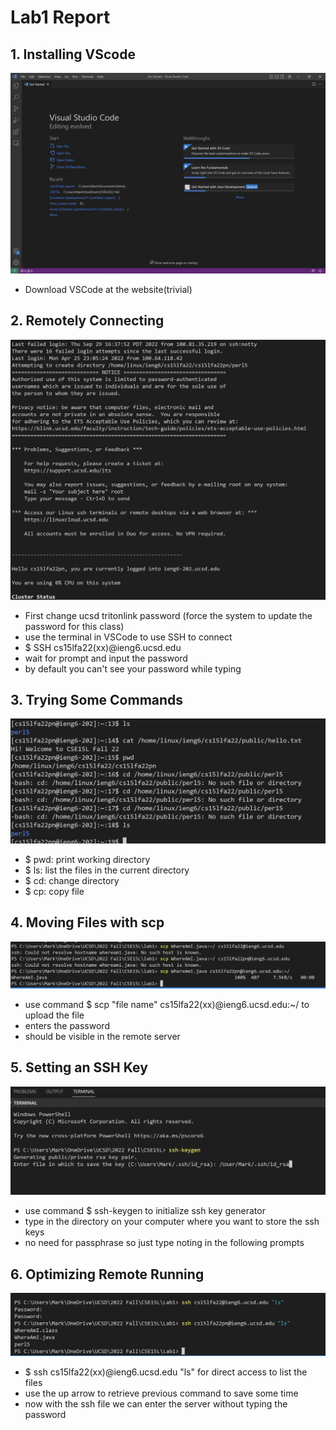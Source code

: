 # Lab1 Report


## 1. Installing VScode
![Image](lab1img/img1.PNG)
* Download VSCode at the website(trivial)

## 2. Remotely Connecting
![Image](lab1img/img2.png)
* First change ucsd tritonlink password
(force the system to update the password for this class)
* use the terminal in VSCode to use SSH to connect
* $ SSH cs15lfa22(xx)@ieng6.ucsd.edu
* wait for prompt and input the password
* by default you can't see your password while typing

## 3. Trying Some Commands
![Image](lab1img/img3.png)
* $ pwd: print working directory
* $ ls: list the files in the current directory
* $ cd: change directory
* $ cp: copy file

## 4. Moving Files with scp
![Image](lab1img/img4.PNG)
* use command $ scp "file name" cs15lfa22(xx)@ieng6.ucsd.edu:~/ to upload the file
* enters the password
* should be visible in the remote server

## 5. Setting an SSH Key
![Image](lab1img/img5.png)
* use command $ ssh-keygen to initialize ssh key generator
* type in the directory on your computer where you want to
store the ssh keys
* no need for passphrase so just type noting in the following prompts

## 6. Optimizing Remote Running
![Image](lab1img/img6.png)
* $ ssh cs15lfa22(xx)@ieng6.ucsd.edu "ls" for direct access to list the files
* use the up arrow to retrieve previous command to save some time
* now with the ssh file we can enter the server without typing the password
